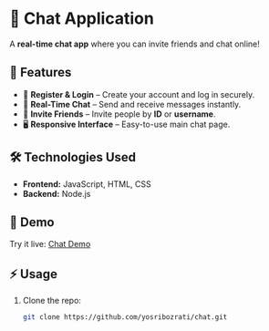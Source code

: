 # 💬 Chat Application

A **real-time chat app** where you can invite friends and chat online!  

## 🚀 Features

- 📝 **Register & Login** – Create your account and log in securely.  
- 💬 **Real-Time Chat** – Send and receive messages instantly.  
- 📧 **Invite Friends** – Invite people by **ID** or **username**.  
- 🖥️ **Responsive Interface** – Easy-to-use main chat page.  

## 🛠️ Technologies Used

- **Frontend:** JavaScript, HTML, CSS  
- **Backend:** Node.js  

## 🔗 Demo

Try it live: [Chat Demo](https://yosribozrati.github.io/chat)  

## ⚡ Usage

1. Clone the repo:  
   ```bash
   git clone https://github.com/yosribozrati/chat.git
